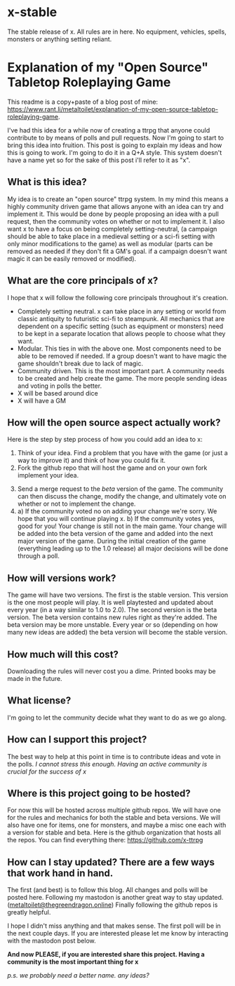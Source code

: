 # x-stable
The stable release of x. All rules are in here. No equipment, vehicles, spells, monsters or anything setting reliant.


# Explanation of my "Open Source" Tabletop Roleplaying Game

This readme is a copy+paste of a blog post of mine: https://www.rant.li/metaltoilet/explanation-of-my-open-source-tabletop-roleplaying-game.

I've had this idea for a while now of creating a ttrpg that anyone could contribute to by means of polls and pull requests. Now I'm going to start to bring this idea into fruition. This post is going to explain my ideas and how this is going to work. I'm going to do it in a Q+A style. This system doesn't have a name yet so for the sake of this post i'll refer to it as "x". 

## What is this idea?
My idea is to create an "open source" ttrpg system. In my mind this means a highly community driven game that allows anyone with an idea can try and implement it. This would be done by people proposing an idea with a pull request, then the community votes on whether or not to implement it. I also want x to have a focus on being completely setting-neutral, (a campaign should be able to take place in a medieval setting or a sci-fi setting with only minor modifications to the game) as well as modular (parts can be removed as needed if they don't fit a GM's goal. if a campaign doesn't want magic it can be easily removed or modified). 

## What are the core principals of x?
I hope that x will follow the following core principals throughout it's creation.
- Completely setting neutral. x can take place in any setting or world from classic antiquity to futuristic sci-fi to steampunk. All mechanics that are dependent on a specific setting (such as equipment or monsters) need to be kept in a separate location that allows people to choose what they want.
- Modular. This ties in with the above one. Most components need to be able to be removed if needed. If a group doesn't want to have magic the game shouldn't break due to lack of magic.
- Community driven. This is the most important part. A community needs to be created and help create the game. The more people sending ideas and voting in polls the better.
- X will be based around dice
- X will have a GM

## How will the open source aspect actually work?
Here is the step by step process of how you could add an idea to x:
1. Think of your idea. Find a problem that you have with the game (or just a  way to improve it) and think of how you could fix it.
2. Fork the github repo that will host the game and on your own fork implement your idea.
3) Send a merge request to the *beta* version of the game. The community can then discuss the change, modify the change, and ultimately vote on whether or not to implement the change.
4)
    a) If the community voted no on adding your change we're sorry. We hope   that you will continue playing x.
   b) If the community votes yes, good for you! Your change is still not in the main game. Your change will be added into the beta version of the game and added into the next major version of the game.
During the initial creation of the game (everything leading up to the 1.0 release) all major decisions will be done through a poll.

## How will versions work?
The game will have two versions. The first is the stable version. This version is the one most people will play. It is well playtested and updated about every year (in a way similar to 1.0 to 2.0).  The second version is the beta version. The beta version contains new rules right as they're added. The beta version may be more unstable. Every year or so (depending on how many new ideas are added) the beta version will become the stable version.

## How much will this cost?
Downloading the rules will never cost you a dime. Printed books may be made in the future.

## What license?
I'm going to let the community decide what they want to do as we go along.

## How can I support this project?
The best way to help at this point in time is to contribute ideas and vote in the polls. *I cannot stress this enough. Having an active community is crucial for the success of x*

## Where is this project going to be hosted?
For now this will be hosted across multiple github repos. We will have one for the rules and mechanics for both the stable and beta versions. We will also have one for items, one for monsters, and maybe a misc one each with a version for stable and beta.
Here is the github organization that hosts all the repos. You can find everything there: https://github.com/x-ttrpg

## How can I stay updated? There are a few ways that work hand in hand.
The first (and best) is to follow this blog. All changes and polls will be posted here.
Following my mastodon is another great way to stay updated. (metaltoilet@thegreendragon.online)
Finally following the github repos is greatly helpful.

I hope I didn't miss anything and that makes sense. The first poll will be in the next couple days. If you are interested please let me know by interacting with the mastodon post below.

**And now PLEASE, if you are interested share this project. Having a community is the most important thing for x**

*p.s. 
we probably need a better name. any ideas?*
